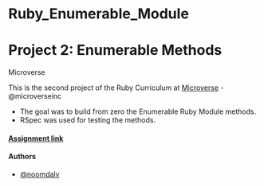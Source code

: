 # Ruby_Enumerable_Module

# Project 2: Enumerable Methods

Microverse

This is the second project of the Ruby Curriculum at [Microverse](https://www.microverse.org/) - @microverseinc
* The goal was to build from zero the Enumerable Ruby Module methods.
* RSpec was used for testing the methods.

#### [Assignment link](https://www.theodinproject.com/courses/ruby-programming/lessons/advanced-building-blocks#project-2-enumerable-methods)


#### Authors

* [@noomdalv](https://github.com/noomdalv/)
